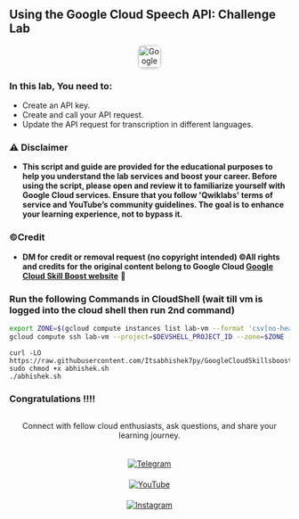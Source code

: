 ## Using the Google Cloud Speech API: Challenge Lab

<div align="center">
  <a href="https://www.cloudskillsboost.google/focuses/65993?catalog_rank=%7B%22rank%22%3A1%2C%22num_filters%22%3A0%2C%22has_search%22%3Atrue%7D&parent=catalog&search_id=44037533" target="_blank" rel="noopener noreferrer" style="text-decoration: none;">
    <img src="https://img.shields.io/badge/🚀_Launch_Challenge_Lab-Google_Cloud_Skills_Boost-4285F4?style=for-the-badge&logo=google-cloud&logoColor=white&labelColor=EA4335&color=white&link=https://www.cloudskillsboost.google" alt="Google Cloud Challenge Lab" style="height: 40px; border-radius: 8px; box-shadow: 0 2px 5px rgba(0,0,0,0.2);">
  </a>
</div>

### In this lab, You need to:

- Create an API key.
- Create and call your API request.
- Update the API request for transcription in different languages.


### ⚠️ Disclaimer
- **This script and guide are provided for  the educational purposes to help you understand the lab services and boost your career. Before using the script, please open and review it to familiarize yourself with Google Cloud services. Ensure that you follow 'Qwiklabs' terms of service and YouTube’s community guidelines. The goal is to enhance your learning experience, not to bypass it.**

### ©Credit
- **DM for credit or removal request (no copyright intended) ©All rights and credits for the original content belong to Google Cloud [Google Cloud Skill Boost website](https://www.cloudskillsboost.google/)** 🙏


### Run the following Commands in CloudShell (wait till vm is logged into the cloud shell then run 2nd command)
```bash
export ZONE=$(gcloud compute instances list lab-vm --format 'csv[no-heading](zone)')
gcloud compute ssh lab-vm --project=$DEVSHELL_PROJECT_ID --zone=$ZONE --quiet
```

```
curl -LO https://raw.githubusercontent.com/Itsabhishek7py/GoogleCloudSkillsboost/refs/heads/main/Using%20the%20Google%20Cloud%20Speech%20API%3A%20Challenge%20Lab/abhishek.sh
sudo chmod +x abhishek.sh
./abhishek.sh
```
### Congratulations !!!!

<div style="text-align: center; display: flex; flex-direction: column; align-items: center; gap: 20px;">
  <p>Connect with fellow cloud enthusiasts, ask questions, and share your learning journey.</p>  

  <a href="https://t.me/+gBcgRTlZLyM4OGI1" target="_blank">
    <img src="https://img.shields.io/badge/Telegram_Group-2CA5E0?style=for-the-badge&logo=telegram&logoColor=white" alt="Telegram">
  </a>

  <a href="https://www.youtube.com/@drabhishek.5460?sub_confirmation=1" target="_blank">
    <img src="https://img.shields.io/badge/Subscribe-FF0000?style=for-the-badge&logo=youtube&logoColor=white" alt="YouTube">
  </a>

  <a href="https://www.instagram.com/drabhishek.5460/" target="_blank">
    <img src="https://img.shields.io/badge/Follow-%23E4405F?style=for-the-badge&logo=instagram&logoColor=white" alt="Instagram">
  </a>
</div>
